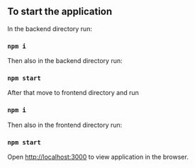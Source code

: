 ## To start the application

In the backend directory run:

### `npm i`

Then also in the backend directory run:

### `npm start`

After that move to frontend directory and run

### `npm i`

Then also in the frontend directory run:

### `npm start`

Open [http://localhost:3000](http://localhost:3000) to view application in the browser.
